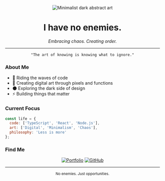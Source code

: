 <!-- Dark theme art banner -->
<div align="center">
  <img src="https://images.unsplash.com/photo-1478760329108-5c3ed9d495a0?auto=format&fit=crop&q=80&w=2000&h=400" alt="Minimalist dark abstract art">
</div>

<h1 align="center">I have no enemies.</h1>

<p align="center">
  <em>Embracing chaos. Creating order.</em>
</p>

---

<div align="center">

```
"The art of knowing is knowing what to ignore."
```

</div>

### About Me

- 🌊 Riding the waves of code
- 🎨 Creating digital art through pixels and functions
- 🌑 Exploring the dark side of design
- ⚡ Building things that matter

### Current Focus

```js
const life = {
  code: ['TypeScript', 'React', 'Node.js'],
  art: ['Digital', 'Minimalism', 'Chaos'],
  philosophy: 'Less is more'
};
```

### Find Me

<div align="center">

[![Portfolio](https://img.shields.io/badge/Portfolio-000000?style=for-the-badge&logo=About.me&logoColor=white)](https://your-portfolio.com)
[![GitHub](https://img.shields.io/badge/GitHub-181717?style=for-the-badge&logo=github&logoColor=white)](https://github.com/your-username)

</div>

---

<div align="center">
  <sub>No enemies. Just opportunities.</sub>
</div>
